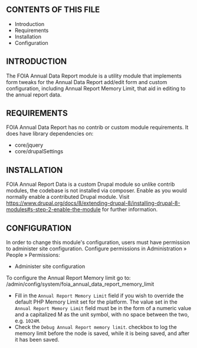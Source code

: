 CONTENTS OF THIS FILE
---------------------

 * Introduction
 * Requirements
 * Installation
 * Configuration


INTRODUCTION
------------

The FOIA Annual Data Report module is a utility module that implements form 
tweaks for the Annual Data Report add/edit form and custom configuration, 
including Annual Report Memory Limit, that aid in editing to the annual report 
data.


REQUIREMENTS
------------

FOIA Annual Data Report has no contrib or custom module requirements.
It does have library dependencies on:

 * core/jquery
 * core/drupalSettings


INSTALLATION
------------

FOIA Annual Report Data is a custom Drupal module so unlike contrib modules,
the codebase is not installed via composer. Enable as you would normally
enable a contributed Drupal module. Visit
https://www.drupal.org/docs/8/extending-drupal-8/installing-drupal-8-modules#s-step-2-enable-the-module
for further information.


CONFIGURATION
-------------

In order to change this module's configuration, users must have permission to
administer site configuration. Configure permissions in Administration
» People » Permissions:

 * Administer site configuration

To configure the Annual Report Memory limit go to:
/admin/config/system/foia_annual_data_report_memory_limit

 * Fill in the `Annual Report Memory Limit` field  if you wish to override the
default PHP Memory Limit set for the platform. The value set in the `Annual
Report Memory Limit` field must be in the form of a numeric value and a
capitalized M as the unit symbol, with no space between the two, e.g. `1024M`.
 * Check the `Debug Annual Report memory limit`. checkbox to log the memory
limit before the node is saved, while it is being saved, and after it has been
saved.
